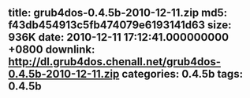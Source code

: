 title: grub4dos-0.4.5b-2010-12-11.zip
md5: f43db454913c5fb474079e6193141d63
size: 936K
date: 2010-12-11 17:12:41.000000000 +0800
downlink: http://dl.grub4dos.chenall.net/grub4dos-0.4.5b-2010-12-11.zip
categories: 0.4.5b
tags: 0.4.5b
---

